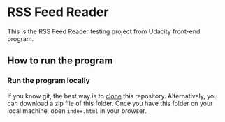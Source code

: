 # RSS Feed Reader
This is the RSS Feed Reader testing project from Udacity front-end program.

## How to run the program
### Run the program locally
If you know git, the best way is to [clone](https://help.github.com/articles/cloning-a-repository/) this repository. Alternatively, you can download a zip file of this folder. Once you have this folder on your local machine, open `index.html` in your browser.
